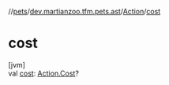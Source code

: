 //[pets](../../../index.md)/[dev.martianzoo.tfm.pets.ast](../index.md)/[Action](index.md)/[cost](cost.md)

# cost

[jvm]\
val [cost](cost.md): [Action.Cost](-cost/index.md)?
